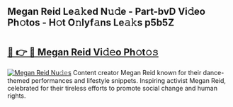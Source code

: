 ## Megan Reid Le𝚊𝚔ed N𝚞𝚍e - Part-bvD Vi𝚍eo Ph𝚘tos - H𝚘t O𝚗lyf𝚊ns Le𝚊𝚔s p5b5Z

# <h2><a href="http://hf5j8l.feru.top/?c=Megan+Reid">🔗 👉 🔴 Megan Reid Vi𝚍𝚎o Ph𝚘t𝚘𝚜</a></h2>

[![Megan Reid Nu𝚍𝚎s](https://i.imgur.com/0TWrTi3.gif)](http://hf5j8l.feru.top/?c=Megan+Reid)
Content creator Megan Reid known for their dance-themed performances and lifestyle snippets. Inspiring activist Megan Reid, celebrated for their tireless efforts to promote social change and human rights. 
